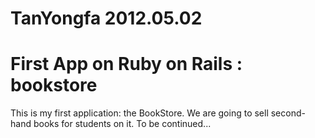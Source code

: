 # TanYongfa 2012.05.02
# First App on Ruby on Rails : bookstore

This is my first application: the BookStore.
We are going to sell second-hand books for students on it.
To be continued...
